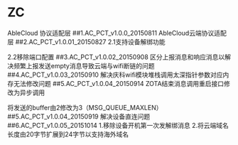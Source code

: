 # ZC
AbleCloud 协议适配层
##1.AC_PCT_v1.0.0_20150811
AbleCloud云端协议适配层
##2.AC_PCT_v1.0.01_20150827
2.1支持设备解绑功能

2.2移除端口配置
##3.AC_PCT_v1.0.02_20150908
区分上报消息和响应消息以解决频繁上报发送empty消息导致云端与wifi断链的问题
##4.AC_PCT_v1.0.03_20150910
解决庆科wifi模块堆栈调用太深指针参数对应内存无法修改问题
##5.AC_PCT_v1.0.04_20150914
ZOTA结束消息调用重启接口修改为异步调用

将发送的buffer由2修改为3（MSG_QUEUE_MAXLEN）
##5.AC_PCT_v1.0.04_20150919
解决设备直连问题
##6.AC_PCT_v1.0.05_20151014
1.移除设备开机第一次发解绑消息
2.将云端域名长度由20字节扩展到24字节以支持海外域名
